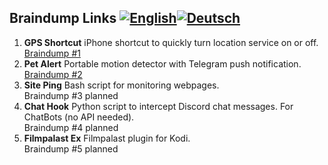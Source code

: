 Braindump Links [![English](https://www.wartris.com/gfx/eng.png)](https://github.com/seizu/monobrot/blob/master/README.md)[![Deutsch](https://www.wartris.com/gfx/deu.png)](https://github.com/seizu/monobrot/blob/master/README_de.md)
-

1. **GPS Shortcut** iPhone shortcut to quickly turn location service on or off.  
   [Braindump #1](https://www.icloud.com/shortcuts/87eb59e3875e49be9797f33b5bcbb3c7)
2. **Pet Alert** Portable motion detector with Telegram push notification.    
   [Braindump #2](https://seizu.github.io/PetAlert)
3. **Site Ping** Bash script for monitoring webpages.  
   Braindump #3 planned
4. **Chat Hook** Python script to intercept Discord chat messages. For ChatBots (no API needed).  
   Braindump #4 planned
5. **Filmpalast Ex** Filmpalast plugin for Kodi.  
   Braindump #5 planned
